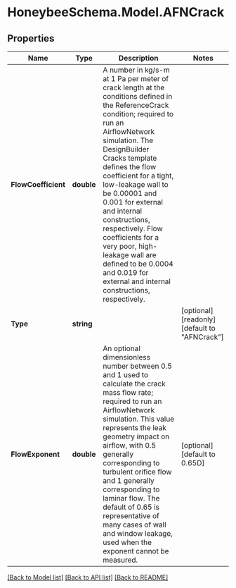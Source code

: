 
# HoneybeeSchema.Model.AFNCrack

## Properties

Name | Type | Description | Notes
------------ | ------------- | ------------- | -------------
**FlowCoefficient** | **double** | A number in kg/s-m at 1 Pa per meter of crack length at the conditions defined in the ReferenceCrack condition; required to run an AirflowNetwork simulation. The DesignBuilder Cracks template defines the flow coefficient for a tight, low-leakage wall to be 0.00001 and 0.001 for external and internal constructions, respectively. Flow coefficients for a very poor, high-leakage wall are defined to be 0.0004 and 0.019 for external and internal constructions, respectively. | 
**Type** | **string** |  | [optional] [readonly] [default to "AFNCrack"]
**FlowExponent** | **double** | An optional dimensionless number between 0.5 and 1 used to calculate the crack mass flow rate; required to run an AirflowNetwork simulation. This value represents the leak geometry impact on airflow, with 0.5 generally corresponding to turbulent orifice flow and 1 generally corresponding to laminar flow. The default of 0.65 is representative of many cases of wall and window leakage, used when the exponent cannot be measured. | [optional] [default to 0.65D]

[[Back to Model list]](../README.md#documentation-for-models)
[[Back to API list]](../README.md#documentation-for-api-endpoints)
[[Back to README]](../README.md)

